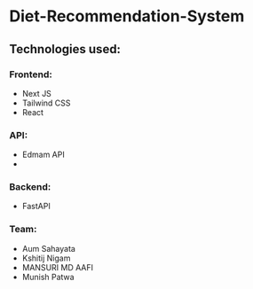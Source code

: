 # Diet-Recommendation-System

## Technologies used:

### Frontend:
* Next JS
* Tailwind CSS
* React

### API:
* Edmam API
* 
### Backend:
* FastAPI


### Team:
* Aum Sahayata
* Kshitij Nigam
* MANSURI MD AAFI
* Munish Patwa
